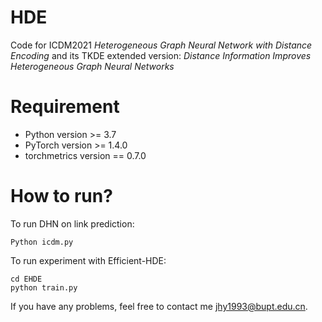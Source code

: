 # HDE

Code for ICDM2021 *Heterogeneous Graph Neural Network with Distance Encoding* and its TKDE extended version: *Distance Information Improves Heterogeneous Graph Neural Networks*

# Requirement

- Python version >= 3.7
- PyTorch version >= 1.4.0
- torchmetrics version == 0.7.0


# How to run?

To run DHN on link prediction:

``Python icdm.py``

To run experiment with Efficient-HDE:

```
cd EHDE
python train.py
```


If you have any problems, feel free to contact me jhy1993@bupt.edu.cn.
